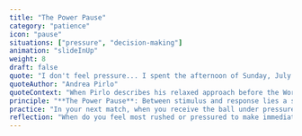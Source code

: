```yaml
---
title: "The Power Pause"
category: "patience"
icon: "pause"
situations: ["pressure", "decision-making"]
animation: "slideInUp"
weight: 8
draft: false
quote: "I don't feel pressure... I spent the afternoon of Sunday, July 9, 2006 in Berlin sleeping and playing the PlayStation. In the evening, I went out and won the World Cup."
quoteAuthor: "Andrea Pirlo"
quoteContext: "When Pirlo describes his relaxed approach before the World Cup final, he's demonstrating the essence of The Power Pause. In football's most pressured moments, he understood that mental calmness - creating space between stimulus and response - was his greatest advantage. His famous penalties and precise passes came from this ability to pause internally while everyone else rushed."
principle: "**The Power Pause**: Between stimulus and response lies a space. In that space lies your freedom and power. The longer you can pause before reacting, the more choices become available to you."
practice: "In your next match, when you receive the ball under pressure, take a deliberate half-second pause before deciding what to do. Don't freeze—just create a small mental space to survey options before acting. Notice how this tiny pause can reveal options that might otherwise be missed."
reflection: "When do you feel most rushed or pressured to make immediate decisions in football? How might a Power Pause help in those moments?"
---
```


<!-- Note: This principle had two quotes. We're using the primary one in the front matter.
Second quote was:
"If you win without sacrifice you enjoy it but it's more satisfying when you have struggled." — Andrés Iniesta

*Iniesta's reflection reveals how patience through difficult periods leads to deeper satisfaction. His understanding of The Power Pause extended to his career journey, knowing that enduring struggles with equanimity would eventually lead to breakthrough moments - like his World Cup-winning goal in 2010.*
-->
